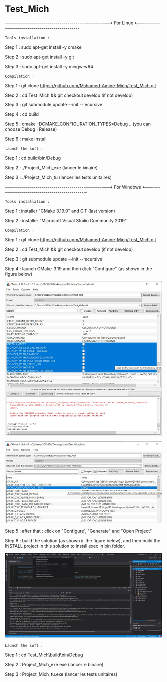 # Test_Mich


---------------------------------------------------> For Linux <-----------------------------------------------

    Tools installation :

Step 1 : sudo apt-get install -y cmake

Step 2 : sudo apt-get install -y git

Step 3 : sudo apt-get install -y mingw-w64


    Compilation :

Step 1 : git clone https://github.com/Mohamed-Amine-Mich/Test_Mich.git

Step 2 : cd Test_Mich && git checkout develop (if not develop)

Step 3 : git submodule update --init --recursive

Step 4 : cd build

Step 5 : cmake -DCMAKE_CONFIGURATION_TYPES=Debug ..  (you can choose Debug | Release)

Step 6 : make install


    launch the soft :

Step 1 : cd build/bin/Debug

Step 2 : ./Project_Mich_exe (lancer le binaire)

Step 3 : ./Project_Mich_tu (lancer les tests unitaires)




---------------------------------------------------> For Windows <-----------------------------------------------

    Tools installation :

Step 1 : installer "CMake 3.19.0" and GIT (last version)

Step 2 : installer "Microsoft Visual Studio Community 2019"

    Compilation :

Step 1 : git clone https://github.com/Mohamed-Amine-Mich/Test_Mich.git

Step 2 : cd Test_Mich && git checkout develop (if not develop)

Step 3 : git submodule update --init --recursive

Step 4 : launch CMake-3.19 and then click "Configure" (as shown in the figure below)

![configure_CMake](/ressources/screenShot_CMake_configure.jpg?raw=true "Title")

![configure_CMake](/ressources/screenShot_CMake_configure_.jpg?raw=true "Title")

Step 5 : after that : click on "Configure", "Generate" and "Open Project"

Step 6 : build the solution (as shown in the figure below), and then build the INSTALL project in this solution to install exec in bin folder.

![build_solution](/ressources/screenShot_build_solution.jpg?raw=true "Title")


    Launch the soft :

Step 1 : cd Test_Mich\build\bin\Debug

Step 2 : Project_Mich_exe.exe (lancer le binaire)

Step 3 : Project_Mich_tu.exe (lancer les tests unitaires)


